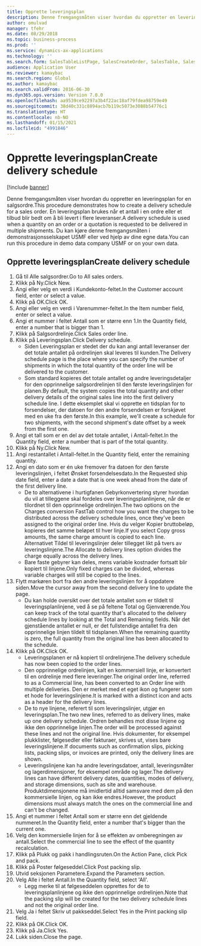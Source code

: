 ```yaml
---
title: Opprette leveringsplan
description: Denne fremgangsmåten viser hvordan du oppretter en leveringsplan for en salgsordre.
author: omulvad
manager: tfehr
ms.date: 08/29/2018
ms.topic: business-process
ms.prod: ''
ms.service: dynamics-ax-applications
ms.technology: ''
ms.search.form: SalesTableListPage, SalesCreateOrder, SalesTable, SalesDeliverySchedule, SalesEditLines,  SrsReportViewerForm
audience: Application User
ms.reviewer: kamaybac
ms.search.region: Global
ms.author: kamaybac
ms.search.validFrom: 2016-06-30
ms.dyn365.ops.version: Version 7.0.0
ms.openlocfilehash: aa9539ce92297a3b4f22ac18af79fdea98759e49
ms.sourcegitcommit: 38d40c331c8894acb7b119c5073e3088b54776c1
ms.translationtype: HT
ms.contentlocale: nb-NO
ms.lasthandoff: 01/15/2021
ms.locfileid: "4991846"
---
```

# <a name="create-delivery-schedule"></a><span data-ttu-id="bb86d-103">Opprette leveringsplan</span><span class="sxs-lookup"><span data-stu-id="bb86d-103">Create delivery schedule</span></span>

[!include [banner](../../includes/banner.md)]

<span data-ttu-id="bb86d-104">Denne fremgangsmåten viser hvordan du oppretter en leveringsplan for en salgsordre.</span><span class="sxs-lookup"><span data-stu-id="bb86d-104">This procedure demonstrates how to create a delivery schedule for a sales order.</span></span> <span data-ttu-id="bb86d-105">En leveringsplan brukes når et antall i en ordre eller et tilbud blir bedt om å bli levert i flere leveranser.</span><span class="sxs-lookup"><span data-stu-id="bb86d-105">A delivery schedule is used when a quantity on an order or a quotation is requested to be delivered in multiple shipments.</span></span> <span data-ttu-id="bb86d-106">Du kan kjøre denne fremgangsmåten i demonstrasjonsselskapet USMF eller ved hjelp av dine egne data.</span><span class="sxs-lookup"><span data-stu-id="bb86d-106">You can run this procedure in demo data company USMF or on your own data.</span></span>


## <a name="create-delivery-schedule"></a><span data-ttu-id="bb86d-107">Opprette leveringsplan</span><span class="sxs-lookup"><span data-stu-id="bb86d-107">Create delivery schedule</span></span>
1. <span data-ttu-id="bb86d-108">Gå til Alle salgsordrer.</span><span class="sxs-lookup"><span data-stu-id="bb86d-108">Go to All sales orders.</span></span>
2. <span data-ttu-id="bb86d-109">Klikk på Ny.</span><span class="sxs-lookup"><span data-stu-id="bb86d-109">Click New.</span></span>
3. <span data-ttu-id="bb86d-110">Angi eller velg en verdi i Kundekonto-feltet.</span><span class="sxs-lookup"><span data-stu-id="bb86d-110">In the Customer account field, enter or select a value.</span></span>
4. <span data-ttu-id="bb86d-111">Klikk på OK.</span><span class="sxs-lookup"><span data-stu-id="bb86d-111">Click OK.</span></span>
5. <span data-ttu-id="bb86d-112">Angi eller velg en verdi i Varenummer-feltet.</span><span class="sxs-lookup"><span data-stu-id="bb86d-112">In the Item number field, enter or select a value.</span></span>
6. <span data-ttu-id="bb86d-113">Angi et nummer i feltet Antall som er større enn 1.</span><span class="sxs-lookup"><span data-stu-id="bb86d-113">In the Quantity field, enter a number that is bigger than 1.</span></span>
7. <span data-ttu-id="bb86d-114">Klikk på Salgsordrelinje.</span><span class="sxs-lookup"><span data-stu-id="bb86d-114">Click Sales order line.</span></span>
8. <span data-ttu-id="bb86d-115">Klikk på Leveringsplan.</span><span class="sxs-lookup"><span data-stu-id="bb86d-115">Click Delivery schedule.</span></span>
    * <span data-ttu-id="bb86d-116">Siden Leveringsplan er stedet der du kan angi antall leveranser der det totale antallet på ordrelinjen skal leveres til kunden.</span><span class="sxs-lookup"><span data-stu-id="bb86d-116">The Delivery schedule page is the place where you can specify the number of shipments in which the total quantity of the order line will be delivered to the customer.</span></span>    
    * <span data-ttu-id="bb86d-117">Som standard kopieres det totale antallet og andre leveringsdetaljer for den opprinnelige salgsordrelinjen til den første leveringslinjen for planen.</span><span class="sxs-lookup"><span data-stu-id="bb86d-117">By default, the system copies the total quantity and other delivery details of the original sales line into the first delivery schedule line.</span></span> <span data-ttu-id="bb86d-118">I dette eksemplet skal vi opprette en tidsplan for to forsendelser, der datoen for den andre forsendelsen er forskjøvet med en uke fra den første.</span><span class="sxs-lookup"><span data-stu-id="bb86d-118">In this example, we'll create a schedule for two shipments, with the second shipment's date offset by a week from the first one.</span></span>  
9. <span data-ttu-id="bb86d-119">Angi et tall som er en del av det totale antallet, i Antall-feltet.</span><span class="sxs-lookup"><span data-stu-id="bb86d-119">In the Quantity field, enter a number that is part of the total quantity.</span></span>
10. <span data-ttu-id="bb86d-120">Klikk på Ny.</span><span class="sxs-lookup"><span data-stu-id="bb86d-120">Click New.</span></span>
11. <span data-ttu-id="bb86d-121">Angi restantallet i Antall-feltet.</span><span class="sxs-lookup"><span data-stu-id="bb86d-121">In the Quantity field, enter the remaining quantity.</span></span>
12. <span data-ttu-id="bb86d-122">Angi en dato som er én uke fremover fra datoen for den første leveringslinjen, i feltet Ønsket forsendelsesdato.</span><span class="sxs-lookup"><span data-stu-id="bb86d-122">In the Requested ship date field, enter a date a date that is one week ahead from the date of the first delivery line.</span></span>
    * <span data-ttu-id="bb86d-123">De to alternativene i hurtigfanen Gebyrkonvertering styrer hvordan du vil at tilleggene skal fordeles over leveringsplanlinjene, når de er tilordnet til den opprinnelige ordrelinjen.</span><span class="sxs-lookup"><span data-stu-id="bb86d-123">The two options on the Charges conversion FastTab control how you want the charges to be distributed across the delivery schedule lines, once they've been assigned to the original order line.</span></span> <span data-ttu-id="bb86d-124">Hvis du velger Kopier bruttobeløp, kopieres det samme beløpet til hver linje.</span><span class="sxs-lookup"><span data-stu-id="bb86d-124">If you select Copy gross amounts, the same charge amount is copied to each line.</span></span> <span data-ttu-id="bb86d-125">Alternativet Tildel til leveringslinjer deler tillegget likt på tvers av leveringslinjene.</span><span class="sxs-lookup"><span data-stu-id="bb86d-125">The Allocate to delivery lines option divides the charge equally across the delivery lines.</span></span>  
    * <span data-ttu-id="bb86d-126">Bare faste gebyrer kan deles, mens variable kostnader fortsatt blir kopiert til linjene.</span><span class="sxs-lookup"><span data-stu-id="bb86d-126">Only fixed charges can be divided, whereas variable charges will still be copied to the lines.</span></span>  
13. <span data-ttu-id="bb86d-127">Flytt markøren bort fra den andre leveringslinjen for å oppdatere siden.</span><span class="sxs-lookup"><span data-stu-id="bb86d-127">Move the cursor away from the second delivery line to update the page.</span></span>
    * <span data-ttu-id="bb86d-128">Du kan holde oversikt over det totale antallet som er tildelt til leveringsplanlinjene, ved å se på feltene Total og Gjenværende.</span><span class="sxs-lookup"><span data-stu-id="bb86d-128">You can keep track of the total quantity that's allocated to the delivery schedule lines by looking at the Total and Remaining fields.</span></span> <span data-ttu-id="bb86d-129">Når det gjenstående antallet er null, er det fullstendige antallet fra den opprinnelige linjen tildelt til tidsplanen.</span><span class="sxs-lookup"><span data-stu-id="bb86d-129">When the remaining quantity is zero, the full quantity from the original line has been allocated to the schedule.</span></span>   
14. <span data-ttu-id="bb86d-130">Klikk på OK.</span><span class="sxs-lookup"><span data-stu-id="bb86d-130">Click OK.</span></span>
    * <span data-ttu-id="bb86d-131">Leveringsplanen er nå kopiert til ordrelinjene.</span><span class="sxs-lookup"><span data-stu-id="bb86d-131">The delivery schedule has now been copied to the order lines.</span></span>   
    * <span data-ttu-id="bb86d-132">Den opprinnelige ordrelinjen, kalt en kommersiell linje, er konvertert til en ordrelinje med flere leveringer.</span><span class="sxs-lookup"><span data-stu-id="bb86d-132">The original order line, referred to as a Commercial line, has been converted to an Order line with multiple deliveries.</span></span> <span data-ttu-id="bb86d-133">Den er merket med et eget ikon og fungerer som et hode for leveringslinjene.</span><span class="sxs-lookup"><span data-stu-id="bb86d-133">It is marked with a distinct icon and acts as a header for the delivery lines.</span></span>  
    * <span data-ttu-id="bb86d-134">De to nye linjene, referert til som leveringslinjer, utgjør en leveringsplan.</span><span class="sxs-lookup"><span data-stu-id="bb86d-134">The two new lines, referred to as delivery lines, make up one delivery schedule.</span></span> <span data-ttu-id="bb86d-135">Ordren behandles mot disse linjene og ikke den opprinnelige linjen.</span><span class="sxs-lookup"><span data-stu-id="bb86d-135">The order will be processed against these lines and not the original line.</span></span> <span data-ttu-id="bb86d-136">Hvis dokumenter, for eksempel plukklister, følgesedler eller fakturaer, skrives ut, vises bare leveringslinjene.</span><span class="sxs-lookup"><span data-stu-id="bb86d-136">If documents such as confirmation slips, picking lists, packing slips, or invoices are printed, only the delivery lines are shown.</span></span>   
    * <span data-ttu-id="bb86d-137">Leveringslinjene kan ha andre leveringsdatoer, antall, leveringsmåter og lagerdimensjoner, for eksempel område og lager.</span><span class="sxs-lookup"><span data-stu-id="bb86d-137">The delivery lines can have different delivery dates, quantities, modes of delivery, and storage dimensions, such as site and warehouse.</span></span> <span data-ttu-id="bb86d-138">Produktdimensjonene må imidlertid alltid samsvare med dem på den kommersielle linjen, og kan ikke endres.</span><span class="sxs-lookup"><span data-stu-id="bb86d-138">However, the product dimensions must always match the ones on the commercial line and can't be changed.</span></span>  
15. <span data-ttu-id="bb86d-139">Angi et nummer i feltet Antall som er større enn det gjeldende nummeret.</span><span class="sxs-lookup"><span data-stu-id="bb86d-139">In the Quantity field, enter a number that's bigger than the current one.</span></span>
16. <span data-ttu-id="bb86d-140">Velg den kommersielle linjen for å se effekten av omberegningen av antall.</span><span class="sxs-lookup"><span data-stu-id="bb86d-140">Select the commercial line to see the effect of the quantity recalculation.</span></span>
17. <span data-ttu-id="bb86d-141">Klikk på Plukk og pakk i handlingsruten.</span><span class="sxs-lookup"><span data-stu-id="bb86d-141">On the Action Pane, click Pick and pack.</span></span>
18. <span data-ttu-id="bb86d-142">Klikk på Poster følgeseddel.</span><span class="sxs-lookup"><span data-stu-id="bb86d-142">Click Post packing slip.</span></span>
19. <span data-ttu-id="bb86d-143">Utvid seksjonen Parametere.</span><span class="sxs-lookup"><span data-stu-id="bb86d-143">Expand the Parameters section.</span></span>
20. <span data-ttu-id="bb86d-144">Velg Alle i feltet Antall.</span><span class="sxs-lookup"><span data-stu-id="bb86d-144">In the Quantity field, select 'All'.</span></span>
    * <span data-ttu-id="bb86d-145">Legg merke til at følgeseddelen opprettes for de to leveringsplanlinjene og ikke den opprinnelige ordrelinjen.</span><span class="sxs-lookup"><span data-stu-id="bb86d-145">Note that the packing slip will be created for the two delivery schedule lines and not the original order line.</span></span>  
21. <span data-ttu-id="bb86d-146">Velg Ja i feltet Skriv ut pakkseddel.</span><span class="sxs-lookup"><span data-stu-id="bb86d-146">Select Yes in the Print packing slip field.</span></span>
22. <span data-ttu-id="bb86d-147">Klikk på OK.</span><span class="sxs-lookup"><span data-stu-id="bb86d-147">Click OK.</span></span>
23. <span data-ttu-id="bb86d-148">Klikk på Ja.</span><span class="sxs-lookup"><span data-stu-id="bb86d-148">Click Yes.</span></span>
24. <span data-ttu-id="bb86d-149">Lukk siden.</span><span class="sxs-lookup"><span data-stu-id="bb86d-149">Close the page.</span></span>
